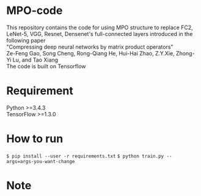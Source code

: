 # MPO-code
  This repository contains the code for using MPO structure to replace FC2, LeNet-5, VGG, Resnet, Densenet's full-connected layers introduced in the following paper <br>
  "Compressing deep neural networks by matrix product operators" <br>
  Ze-Feng Gao, Song Cheng, Rong-Qiang He, Hui-Hai Zhao, Z.Y.Xie, Zhong-Yi Lu, and Tao Xiang <br>
  The code is built on Tensorflow
# Requirement
  Python >=3.4.3 <br> TensorFlow >=1.3.0
# How to run
`$ pip install --user -r requirements.txt`
`$ python train.py --args=args-you-want-change `
# Note
  
  
 
